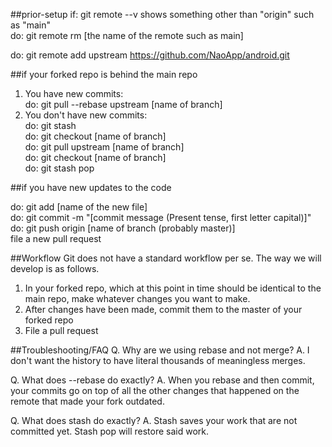 ##prior-setup
if: git remote --v shows something other than "origin" such as "main"  
do: git remote rm [the name of the remote such as main]  

do: git remote add upstream https://github.com/NaoApp/android.git

##if your forked repo is behind the main repo

1. You have new commits:  
do: git pull --rebase upstream [name of branch]  
2. You don't have new commits:  
do: git stash  
do: git checkout [name of branch]  
do: git pull upstream [name of branch]    
do: git checkout [name of branch]  
do: git stash pop  

##if you have new updates to the code

do: git add [name of the new file]  
do: git commit -m "[commit message (Present tense, first letter capital)]"  
do: git push origin [name of branch (probably master)]  
file a new pull request  

##Workflow
Git does not have a standard workflow per se.
The way we will develop is as follows.

1. In your forked repo, which at this point in time should be identical to the main repo, make whatever changes you want to make.
2. After changes have been made, commit them to the master of your forked repo
3. File a pull request

##Troubleshooting/FAQ
Q. Why are we using rebase and not merge?
A. I don't want the history to have literal thousands of meaningless merges.

Q. What does --rebase do exactly?
A. When you rebase and then commit, your commits go on top of all the other changes that happened on the remote that made your fork outdated.

Q. What does stash do exactly?
A. Stash saves your work that are not committed yet. Stash pop will restore said work.